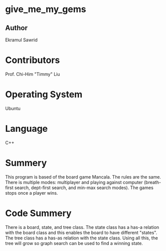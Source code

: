 # give_me_my_gems

## Author

Ekramul Sawrid

# Contributors

Prof. Chi-Him "Timmy" Liu

# Operating System

Ubuntu

# Language

C++

# Summery 

This program is based of the board game Mancala. The rules are the same. There is multiple modes: multiplayer and playing against computer (breath-first search, dept-first search, and min-max search modes). The games stops once a player wins.

# Code Summery

There is a board, state, and tree class. The state class has a has-a relation with the board class and this enables the  board to have different "states". The tree class has a has-as relation with the state class. Using all this, the tree will grow so graph search can be used to find a winning state. 
